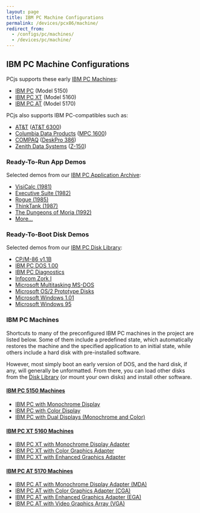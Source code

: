 ```yaml
---
layout: page
title: IBM PC Machine Configurations
permalink: /devices/pcx86/machine/
redirect_from:
  - /configs/pc/machines/
  - /devices/pc/machine/
---
```


IBM PC Machine Configurations
-----------------------------

PCjs supports these early [IBM PC Machines](#ibm-pc-machines):

* [IBM PC](/devices/pcx86/machine/5150/) (Model 5150)
* [IBM PC XT](/devices/pcx86/machine/5160/) (Model 5160)
* [IBM PC AT](/devices/pcx86/machine/5170/) (Model 5170)

PCjs also supports IBM PC-compatibles such as:

* [AT&amp;T](/devices/pcx86/machine/att/) ([AT&amp;T 6300](/devices/pcx86/machine/att/6300/))
* [Columbia Data Products](/devices/pcx86/machine/cdp/) ([MPC 1600](/devices/pcx86/machine/cdp/mpc1600/cga/640kb/))
* [COMPAQ](/devices/pcx86/machine/compaq/) ([DeskPro 386](/devices/pcx86/machine/compaq/deskpro386/))
* [Zenith Data Systems](/devices/pcx86/machine/zenith/) ([Z-150](/devices/pcx86/machine/zenith/z150/cga/640kb/))

### Ready-To-Run App Demos

Selected demos from our [IBM PC Application Archive](/apps/pcx86/):

* [VisiCalc (1981)](/apps/pcx86/1981/visicalc/)
* [Executive Suite (1982)](/apps/pcx86/1982/esuite/)
* [Rogue (1985)](/apps/pcx86/1985/rogue/)
* [ThinkTank (1987)](/apps/pcx86/1987/thinktank/)
* [The Dungeons of Moria (1992)](/apps/pcx86/1992/moria/)
* [More...](/apps/pcx86/)

### Ready-To-Boot Disk Demos

Selected demos from our [IBM PC Disk Library](/disks/pcx86/):

* [CP/M-86 v1.1B](/disks/pcx86/cpm/1.1b/)
* [IBM PC DOS 1.00](/disks/pcx86/dos/ibm/1.00/)
* [IBM PC Diagnostics](/disks/pcx86/diags/ibm/5150/2.20a/)
* [Infocom Zork I](/disks/pcx86/games/infocom/zork1/)
* [Microsoft Multitasking MS-DOS](/disks/pcx86/dos/microsoft/4.0M/)
* [Microsoft OS/2 Prototype Disks](/disks/pcx86/os2/misc/)
* [Microsoft Windows 1.01](/disks/pcx86/windows/1.01/)
* [Microsoft Windows 95](/disks/pcx86/windows/win95/4.00.950/)

### IBM PC Machines

Shortcuts to many of the preconfigured IBM PC machines in the project are listed below.  Some of them include
a predefined state, which automatically restores the machine and the specified application to an initial
state, while others include a hard disk with pre-installed software.

However, most simply boot an early version of DOS, and the hard disk, if any, will generally be unformatted.
From there, you can load other disks from the [Disk Library](/disks/pcx86/) (or mount your own disks) and install
other software.

#### [IBM PC 5150 Machines](/devices/pcx86/machine/5150/)

* [IBM PC with Monochrome Display](/devices/pcx86/machine/5150/mda/)
* [IBM PC with Color Display](/devices/pcx86/machine/5150/cga/)
* [IBM PC with Dual Displays (Monochrome and Color)](/devices/pcx86/machine/5150/dual/64kb/)

#### [IBM PC XT 5160 Machines](/devices/pcx86/machine/5160/)

* [IBM PC XT with Monochrome Display Adapter](/devices/pcx86/machine/5160/mda/)
* [IBM PC XT with Color Graphics Adapter](/devices/pcx86/machine/5160/cga/)
* [IBM PC XT with Enhanced Graphics Adapter](/devices/pcx86/machine/5160/ega/)

#### [IBM PC AT 5170 Machines](/devices/pcx86/machine/5170/)

* [IBM PC AT with Monochrome Display Adapter (MDA)](/devices/pcx86/machine/5170/mda/)
* [IBM PC AT with Color Graphics Adapter (CGA)](/devices/pcx86/machine/5170/cga/)
* [IBM PC AT with Enhanced Graphics Adapter (EGA)](/devices/pcx86/machine/5170/ega/)
* [IBM PC AT with Video Graphics Array (VGA)](/devices/pcx86/machine/5170/vga/)
